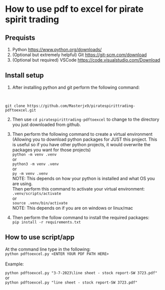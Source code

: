 # How to use pdf to excel for pirate spirit trading

## Prequists 
1. Python https://www.python.org/downloads/
2. (Optional but extremely helpful) Git https://git-scm.com/download
3. (Optional but required) VSCode https://code.visualstudio.com/Download

## Install setup
1. After installing python and git perform the following command: 
<br>

```git clone https://github.com/Masterjx9/piratespirittrading-pdftoexcel.git```

2. Then use `cd piratespirittrading-pdftoexcel` to change to the directory you just downloaded from github.

3. Then perform the following command to create a virtual environment (Allowing you to download python packages for JUST this project. This is useful so if you have other python projects, it would overwrite the packages you want for those projects) <br>
```python -m venv .venv``` <br>
or <br>
```python3 -m venv .venv``` <br>
or <br>
```py -m venv .venv``` <br>
NOTE: This depends on how your python is installed and what OS you are using. <br>
Then perform this command to activate your virtual environment: <br>
```.venv/scripts/activate``` <br>
or <br>
```source .venv/bin/activate``` <br>
NOTE: This depends on if you are on windows or linux/mac

4. Then perform the follow command to install the required packages: <br>
```pip install -r requirements.txt```

## How to use script/app
At the command line type in the following: <br>
```python pdftoexcel.py <ENTER YOUR PDF PATH HERE>``` <br>
<br>
Example: <br>

```python pdftoexcel.py "3-7-2023\line sheet - stock report-SW 3723.pdf"``` <br> or <br>
```python pdftoexcel.py "line sheet - stock report-SW 3723.pdf"```
